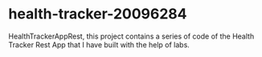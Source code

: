 # health-tracker-20096284
HealthTrackerAppRest,
this project contains a series of code of the Health Tracker Rest App that I have built with the help of labs.
